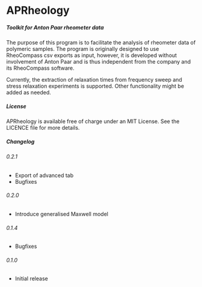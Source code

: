 # APRheology
##### _Toolkit for Anton Paar rheometer data_

The purpose of this program is to facilitate the analysis 
of rheometer data of polymeric samples. The program is originally
designed to use RheoCompass csv exports as input, however, it is 
developed without involvement of Anton Paar and is thus independent
from the company and its RheoCompass software. 

Currently, the extraction of relaxation times from frequency sweep
and stress relaxation experiments is supported. Other functionality might 
be added as needed.

##### License

APRheology is available free of charge under an MIT License. 
See the LICENCE file for more details.


##### Changelog

###### 0.2.1
* Export of advanced tab
* Bugfixes

###### 0.2.0
* Introduce generalised Maxwell model

###### 0.1.4
* Bugfixes

###### 0.1.0
* Initial release



